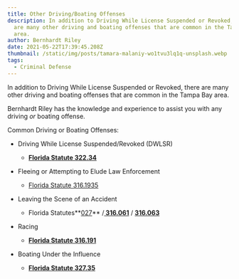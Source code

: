```yaml
---
title: Other Driving/Boating Offenses
description: In addition to Driving While License Suspended or Revoked, there
  are many other driving and boating offenses that are common in the Tampa Bay
  area.
author: Bernhardt Riley
date: 2021-05-22T17:39:45.208Z
thumbnail: /static/img/posts/tamara-malaniy-wo1tvu3lq1q-unsplash.webp
tags:
  - Criminal Defense
---
```

In addition to Driving While License Suspended or Revoked, there are many other driving and boating offenses that are common in the Tampa Bay area.

Bernhardt Riley has the knowledge and experience to assist you with any driving *or* boating offense.

Common Driving or Boating Offenses:

* Driving While License Suspended/Revoked (DWLSR)

  * **[Florida Statute 322.34](http://www.leg.state.fl.us/STATUTES/index.cfm?App_mode=Display_Statute&Search_String=&URL=0300-0399/0322/Sections/0322.34.html)**
* Fleeing or Attempting to Elude Law Enforcement

  * [Florida Statute 316.1935](http://www.leg.state.fl.us/statutes/index.cfm?App_mode=Display_Statute&URL=0300-0399/0316/Sections/0316.1935.html)
* Leaving the Scene of an Accident

  * Florida Statutes**[027](http://www.leg.state.fl.us/Statutes/index.cfm?App_mode=Display_Statute&Search_String=&URL=0300-0399/0316/Sections/0316.027.html)** /**[ 316.061](http://www.leg.state.fl.us/statutes/index.cfm?App_mode=Display_Statute&URL=0300-0399/0316/Sections/0316.061.html)** / **[316.063](http://www.leg.state.fl.us/Statutes/index.cfm?App_mode=Display_Statute&URL=0300-0399/0316/Sections/0316.063.html)**
* Racing

  * **[Florida Statute 316.191](http://www.leg.state.fl.us/statutes/index.cfm?App_mode=Display_Statute&URL=0300-0399/0316/Sections/0316.191.html)**
* Boating Under the Influence

  * **[Florida Statute 327.35](http://www.leg.state.fl.us/statutes/index.cfm?App_mode=Display_Statute&URL=0300-0399/0327/Sections/0327.35.html)**